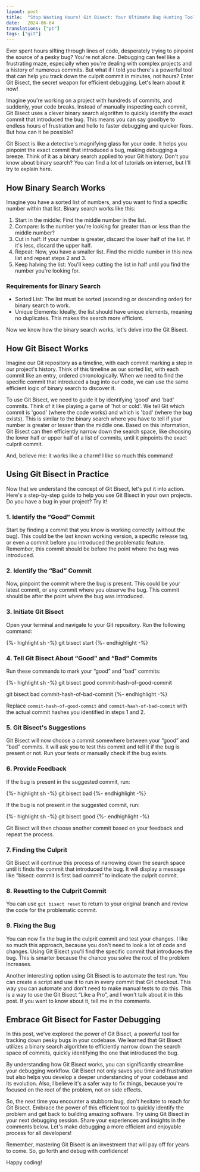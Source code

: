 ```yaml
---
layout: post
title:  "Stop Wasting Hours! Git Bisect: Your Ultimate Bug Hunting Tool"
date:   2024-06-04
translations: ["pt"]
tags: ["git"]
---
```


<p class="intro"><span class="dropcap">E</span>ver spent hours sifting through lines of code, desperately trying to pinpoint the source of a pesky bug? You're not alone. Debugging can feel like a frustrating maze, especially when you're dealing with complex projects and a history of numerous commits. But what if I told you there's a powerful tool that can help you track down the culprit commit in minutes, not hours? Enter Git Bisect, the secret weapon for efficient debugging. Let's learn about it now!</p>

Imagine you're working on a project with hundreds of commits, and suddenly, your code breaks. Instead of manually inspecting each commit, Git Bisect uses a clever binary search algorithm to quickly identify the exact commit that introduced the bug. This means you can say goodbye to endless hours of frustration and hello to faster debugging and quicker fixes. But how can it be possible?

Git Bisect is like a detective's magnifying glass for your code. It helps you pinpoint the exact commit that introduced a bug, making debugging a breeze. Think of it as a binary search applied to your Git history. Don't you know about binary search? You can find a lot of tutorials on internet, but I'll try to explain here.

## How Binary Search Works

Imagine you have a sorted list of numbers, and you want to find a specific number within that list. Binary search works like this:

1. Start in the middle: Find the middle number in the list.
1. Compare: Is the number you're looking for greater than or less than the middle number?
1. Cut in half: If your number is greater, discard the lower half of the list. If it's less, discard the upper half.
1. Repeat: Now, you have a smaller list. Find the middle number in this new list and repeat steps 2 and 3.
1. Keep halving the list: You'll keep cutting the list in half until you find the number you're looking for.

### Requirements for Binary Search

- Sorted List: The list must be sorted (ascending or descending order) for binary search to work.
- Unique Elements: Ideally, the list should have unique elements, meaning no duplicates. This makes the search more efficient.

Now we know how the binary search works, let's delve into the Git Bisect.

## How Git Bisect Works

Imagine our Git repository as a timeline, with each commit marking a step in our project's history. Think of this timeline as our sorted list, with each commit like an entry, ordered chronologically. When we need to find the specific commit that introduced a bug into our code, we can use the same efficient logic of binary search to discover it. 

To use Git Bisect, we need to guide it by identifying 'good' and 'bad' commits. Think of it like playing a game of 'hot or cold'. We tell Git which commit is 'good' (where the code works) and which is 'bad' (where the bug exists). This is similar to the binary search where you have to tell if your number is greater or lesser than the middle one. Based on this information, Git Bisect can then efficiently narrow down the search space, like choosing the lower half or upper half of a list of commits, until it pinpoints the exact culprit commit.

And, believe me: it works like a charm! I like so much this command!

## Using Git Bisect in Practice

Now that we understand the concept of Git Bisect, let's put it into action. Here's a step-by-step guide to help you use Git Bisect in your own projects. Do you have a bug in your project? Try it!

### 1. Identify the “Good” Commit

Start by finding a commit that you know is working correctly (without the bug). This could be the last known working version, a specific release tag, or even a commit before you introduced the problematic feature. Remember, this commit should be before the point where the bug was introduced.

### 2. Identify the “Bad” Commit

Now, pinpoint the commit where the bug is present. This could be your latest commit, or any commit where you observe the bug. This commit should be after the point where the bug was introduced.

### 3. Initiate Git Bisect

Open your terminal and navigate to your Git repository. Run the following command:

{%- highlight sh -%}
git bisect start
{%- endhighlight -%}

### 4. Tell Git Bisect About “Good” and “Bad” Commits

Run these commands to mark your “good” and “bad” commits:

{%- highlight sh -%}
git bisect good commit-hash-of-good-commit

git bisect bad commit-hash-of-bad-commit
{%- endhighlight -%}

Replace `commit-hash-of-good-commit` and `commit-hash-of-bad-commit` with the actual commit hashes you identified in steps 1 and 2.

### 5. Git Bisect's Suggestions

Git Bisect will now choose a commit somewhere between your “good” and “bad” commits. It will ask you to test this commit and tell it if the bug is present or not. Run your tests or manually check if the bug exists.

### 6. Provide Feedback

If the bug is present in the suggested commit, run:

{%- highlight sh -%}
git bisect bad
{%- endhighlight -%}

If the bug is not present in the suggested commit, run:

{%- highlight sh -%}
git bisect good
{%- endhighlight -%}

Git Bisect will then choose another commit based on your feedback and repeat the process.

### 7. Finding the Culprit

Git Bisect will continue this process of narrowing down the search space until it finds the commit that introduced the bug. It will display a message like “bisect: commit is first bad commit” to indicate the culprit commit.

### 8. Resetting to the Culprit Commit

You can use `git bisect reset` to return to your original branch and review the code for the problematic commit.

### 9. Fixing the Bug

You can now fix the bug in the culprit commit and test your changes. I like so much this approach, because you don't need to look a lot of code and changes. Using Git Bisect you'll find the specific commit that introduces the bug. This is smarter because the chance you solve the root of the problem increases. 

Another interesting option using Git Bisect is to automate the test run. You can create a script and use it to run in every commit that Git checkout. This way you can automate and don't need to make manual tests to do this. This is a way to use the Git Bisect “Like a Pro”, and I won't talk about it in this post. If you want to know about it, tell me in the comments.

## Embrace Git Bisect for Faster Debugging

In this post, we've explored the power of Git Bisect, a powerful tool for tracking down pesky bugs in your codebase. We learned that Git Bisect utilizes a binary search algorithm to efficiently narrow down the search space of commits, quickly identifying the one that introduced the bug.

By understanding how Git Bisect works, you can significantly streamline your debugging workflow. Git Bisect not only saves you time and frustration but also helps you develop a deeper understanding of your codebase and its evolution. Also, I believe it's a safer way to fix things, because you're focused on the root of the problem, not on side effects.

So, the next time you encounter a stubborn bug, don't hesitate to reach for Git Bisect. Embrace the power of this efficient tool to quickly identify the problem and get back to building amazing software. Try using Git Bisect in your next debugging session. Share your experiences and insights in the comments below. Let's make debugging a more efficient and enjoyable process for all developers!

Remember, mastering Git Bisect is an investment that will pay off for years to come. So, go forth and debug with confidence!

Happy coding!